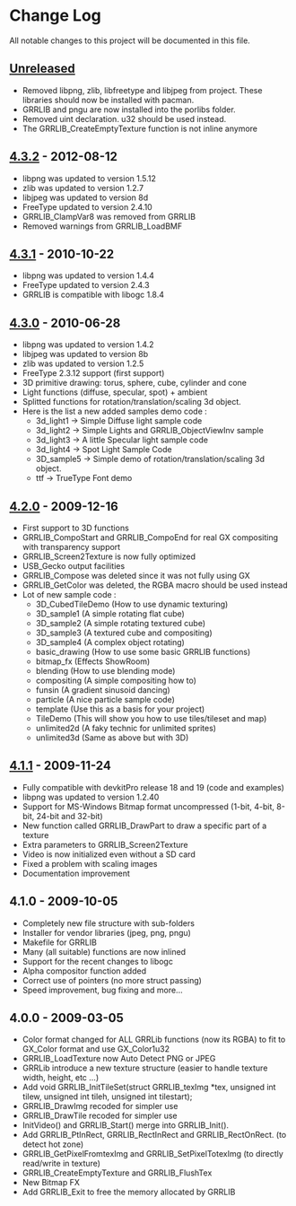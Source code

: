 # Change Log
All notable changes to this project will be documented in this file.

## [Unreleased]
- Removed libpng, zlib, libfreetype and libjpeg from project. These libraries should now be installed with pacman.
- GRRLIB and pngu are now installed into the porlibs folder.
- Removed uint declaration. u32 should be used instead.
- The GRRLIB_CreateEmptyTexture function is not inline anymore

## [4.3.2] - 2012-08-12
- libpng was updated to version 1.5.12
- zlib was updated to version 1.2.7
- libjpeg was updated to version 8d
- FreeType updated to version 2.4.10
- GRRLIB_ClampVar8 was removed from GRRLIB
- Removed warnings from GRRLIB_LoadBMF

## [4.3.1] - 2010-10-22
- libpng was updated to version 1.4.4
- FreeType updated to version 2.4.3
- GRRLIB is compatible with libogc 1.8.4

## [4.3.0] - 2010-06-28
- libpng was updated to version 1.4.2
- libjpeg was updated to version 8b
- zlib was updated to version 1.2.5
- FreeType 2.3.12 support (first support)
- 3D primitive drawing: torus, sphere, cube, cylinder and cone
- Light functions (diffuse, specular, spot) + ambient
- Splitted functions for rotation/translation/scaling 3d object.
- Here is the list a new added samples demo code :
  - 3d_light1 -> Simple Diffuse light sample code
  - 3d_light2 -> Simple Lights and GRRLIB_ObjectViewInv sample
  - 3d_light3 -> A little Specular light sample code
  - 3d_light4 -> Spot Light Sample Code
  - 3D_sample5 -> Simple demo of rotation/translation/scaling 3d object.
  - ttf -> TrueType Font demo

## [4.2.0] - 2009-12-16
- First support to 3D functions
- GRRLIB_CompoStart and GRRLIB_CompoEnd for real GX compositing with transparency support
- GRRLIB_Screen2Texture is now fully optimized
- USB_Gecko output facilities
- GRRLIB_Compose was deleted since it was not fully using GX
- GRRLIB_GetColor was deleted, the RGBA macro should be used instead
- Lot of new sample code :
  - 3D_CubedTileDemo (How to use dynamic texturing)
  - 3D_sample1 (A simple rotating flat cube)
  - 3D_sample2 (A simple rotating textured cube)
  - 3D_sample3 (A textured cube and compositing)
  - 3D_sample4 (A complex object rotating)
  - basic_drawing (How to use some basic GRRLIB functions)
  - bitmap_fx (Effects ShowRoom)
  - blending (How to use blending mode)
  - compositing (A simple compositing how to)
  - funsin (A gradient sinusoid dancing)
  - particle (A nice particle sample code)
  - template (Use this as a basis for your project)
  - TileDemo (This will show you how to use tiles/tileset and map)
  - unlimited2d (A faky technic for unlimited sprites)
  - unlimited3d (Same as above but with 3D)

## [4.1.1] - 2009-11-24
- Fully compatible with devkitPro release 18 and 19 (code and examples)
- libpng was updated to version 1.2.40
- Support for MS-Windows Bitmap format uncompressed (1-bit, 4-bit, 8-bit, 24-bit and 32-bit)
- New function called GRRLIB_DrawPart to draw a specific part of a texture
- Extra parameters to GRRLIB_Screen2Texture
- Video is now initialized even without a SD card
- Fixed a problem with scaling images
- Documentation improvement

## 4.1.0 - 2009-10-05
- Completely new file structure with sub-folders
- Installer for vendor libraries (jpeg, png, pngu)
- Makefile for GRRLIB
- Many (all suitable) functions are now inlined
- Support for the recent changes to libogc
- Alpha compositor function added
- Correct use of pointers (no more struct passing)
- Speed improvement, bug fixing and more...

## 4.0.0 - 2009-03-05
- Color format changed for ALL GRRLib functions (now its RGBA) to fit to GX_Color format and use GX_Color1u32
- GRRLIB_LoadTexture now Auto Detect PNG or JPEG
- GRRLib introduce a new texture structure (easier to handle texture width, height, etc ...)
- Add void GRRLIB_InitTileSet(struct GRRLIB_texImg *tex, unsigned int tilew, unsigned int tileh, unsigned int tilestart);
- GRRLIB_DrawImg recoded for simpler use
- GRRLIB_DrawTile recoded for simpler use
- InitVideo() and GRRLIB_Start() merge into GRRLIB_Init().
- Add GRRLIB_PtInRect, GRRLIB_RectInRect and GRRLIB_RectOnRect. (to detect hot zone)
- GRRLIB_GetPixelFromtexImg and GRRLIB_SetPixelTotexImg (to directly read/write in texture)
- GRRLIB_CreateEmptyTexture and GRRLIB_FlushTex
- New Bitmap FX
- Add GRRLIB_Exit to free the memory allocated by GRRLIB

[Unreleased]: https://github.com/GRRLIB/GRRLIB/compare/4.3.2...HEAD
[4.3.2]: https://github.com/GRRLIB/GRRLIB/compare/4.3.1...4.3.2
[4.3.1]: https://github.com/GRRLIB/GRRLIB/compare/4.3.0...4.3.1
[4.3.0]: https://github.com/GRRLIB/GRRLIB/compare/4.2.0...4.3.0
[4.2.0]: https://github.com/GRRLIB/GRRLIB/compare/4.1.1...4.2.0
[4.1.1]: https://github.com/GRRLIB/GRRLIB/compare/4.1.0...4.1.1
